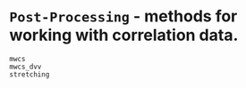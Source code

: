 # `Post-Processing` - methods for working with correlation data.

```@docs
mwcs
mwcs_dvv
stretching
```
